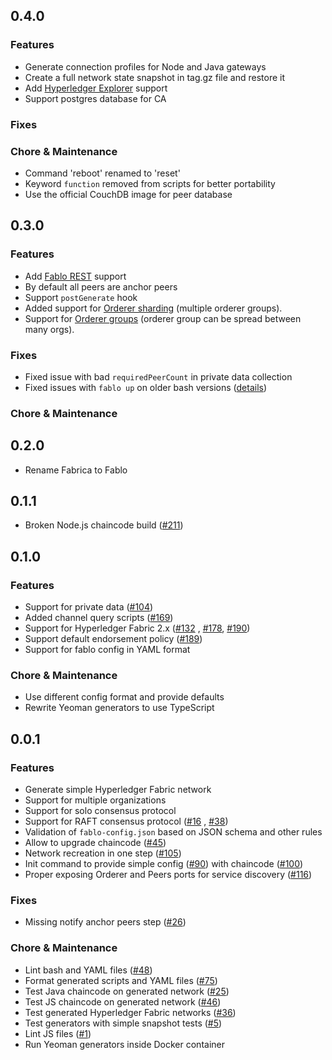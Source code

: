 ## 0.4.0

### Features
* Generate connection profiles for Node and Java gateways
* Create a full network state snapshot in tag.gz file and restore it
* Add [Hyperledger Explorer](https://github.com/hyperledger/blockchain-explorer) support
* Support postgres database for CA

### Fixes

### Chore & Maintenance
* Command 'reboot' renamed to 'reset'
* Keyword `function` removed from scripts for better portability
* Use the official CouchDB image for peer database

## 0.3.0

### Features
* Add [Fablo REST](https://github.com/softwaremill/fablo-rest/) support 
* By default all peers are anchor peers
* Support `postGenerate` hook
* Added support for [Orderer sharding](https://github.com/softwaremill/fablo/issues/220) (multiple orderer groups).
* Support for [Orderer groups](https://github.com/softwaremill/fablo/issues/238) (orderer group can be spread between many orgs).

### Fixes
* Fixed issue with bad `requiredPeerCount` in private data collection
* Fixed issues with `fablo up` on older bash versions ([details](https://github.com/softwaremill/fablo/issues/210))

### Chore & Maintenance

## 0.2.0

* Rename Fabrica to Fablo

## 0.1.1

* Broken Node.js chaincode build ([#211](https://github.com/softwaremill/fablo/pull/211))

## 0.1.0

### Features

* Support for private data ([#104](https://github.com/softwaremill/fablo/issues/104))
* Added channel query scripts  ([#169](https://github.com/softwaremill/fablo/issues/169))
* Support for Hyperledger Fabric 2.x ([#132](https://github.com/softwaremill/fablo/issues/132)
  , [#178](https://github.com/softwaremill/fablo/issues/178), [#190](https://github.com/softwaremill/fablo/issues/178))
* Support default endorsement policy ([#189](https://github.com/softwaremill/fablo/issues/189))
* Support for fablo config in YAML format

### Chore & Maintenance

* Use different config format and provide defaults
* Rewrite Yeoman generators to use TypeScript

## 0.0.1

### Features

* Generate simple Hyperledger Fabric network
* Support for multiple organizations
* Support for solo consensus protocol
* Support for RAFT consensus protocol ([#16](https://github.com/softwaremill/fablo/issues/16)
  , [#38](https://github.com/softwaremill/fablo/issues/38))
* Validation of `fablo-config.json` based on JSON schema and other rules
* Allow to upgrade chaincode ([#45](https://github.com/softwaremill/fablo/issues/36))
* Network recreation in one step ([#105](https://github.com/softwaremill/fablo/issues/105))
* Init command to provide simple config ([#90](https://github.com/softwaremill/fablo/issues/90)) with
  chaincode ([#100](https://github.com/softwaremill/fablo/issues/100))
* Proper exposing Orderer and Peers ports for service
  discovery ([#116](https://github.com/softwaremill/fablo/issues/116))

### Fixes

* Missing notify anchor peers step ([#26](https://github.com/softwaremill/fablo/issues/26))

### Chore & Maintenance

* Lint bash and YAML files ([#48](https://github.com/softwaremill/fablo/issues/48))
* Format generated scripts and YAML files ([#75](https://github.com/softwaremill/fablo/issues/75))
* Test Java chaincode on generated network ([#25](https://github.com/softwaremill/fablo/issues/25))
* Test JS chaincode on generated network ([#46](https://github.com/softwaremill/fablo/issues/46))
* Test generated Hyperledger Fabric networks ([#36](https://github.com/softwaremill/fablo/issues/36))
* Test generators with simple snapshot tests ([#5](https://github.com/softwaremill/fablo/issues/5))
* Lint JS files ([#1](https://github.com/softwaremill/fablo/issues/1))
* Run Yeoman generators inside Docker container

